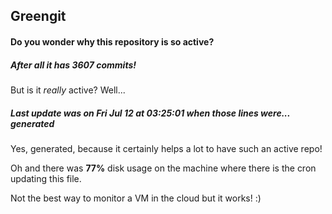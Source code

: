 ## Greengit

#### Do you wonder why this repository is so active?

##### After all it has 3607 commits!

But is it *really* active? Well...

##### Last update was on Fri Jul 12 at 03:25:01 when those lines were... generated

Yes, generated, because it certainly helps a lot to have such an active repo!

Oh and there was **77%** disk usage on the machine
where there is the cron updating this file.

Not the best way to monitor a VM in the cloud but it works! :)

